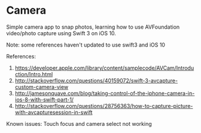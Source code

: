 # Camera

Simple camera app to snap photos, learning how to use AVFoundation video/photo capture using Swift 3 on iOS 10.

Note: some references haven't updated to use swift3 and iOS 10

References:
1. https://developer.apple.com/library/content/samplecode/AVCam/Introduction/Intro.html
2. http://stackoverflow.com/questions/40159072/swift-3-avcapture-custom-camera-view
3. http://jamesonquave.com/blog/taking-control-of-the-iphone-camera-in-ios-8-with-swift-part-1/
4. http://stackoverflow.com/questions/28756363/how-to-capture-picture-with-avcapturesession-in-swift

Known issues:
Touch focus and camera select not working
